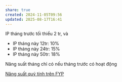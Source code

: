 ```yaml
---
share: true
created: 2024-11-05T09:56
updated: 2025-08-17T16:41
---
```

IP tháng trước tối thiểu 2 tr, và

- IP tháng này 12tr: 10%
- IP tháng này 24tr: 15%
- IP tháng này 50tr: 18%

Năng suất tháng chỉ có nếu tháng trước có hoạt động

[Năng suất quý tính trên FYP](./N%C4%83ng%20su%E1%BA%A5t%20qu%C3%BD%20t%C3%ADnh%20tr%C3%AAn%20FYP.md)
